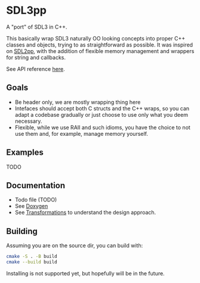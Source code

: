 SDL3pp
======

A "port" of SDL3 in C++.

This basically wrap SDL3 naturally OO looking concepts into proper 
C++ classes and objects, trying to as straightforward as possible.
It was inspired on [SDL2pp](https://github.com/libSDL2pp/libSDL2pp), 
with the addition of flexible memory management and wrappers for 
string and callbacks.

See API reference [here](https://talesm.github.io/SDL3pp/).

## Goals

- Be header only, we are mostly wrapping thing here
- Intefaces should accept both C structs and the C++ wraps, so you
can adapt a codebase gradually or just choose to use only what 
you deem necessary.
- Flexible, while we use RAII and such idioms, you have
the choice to not use them and, for example, manage memory yourself.

## Examples

TODO

## Documentation

- Todo file (TODO)
- See [Doxygen](https://talesm.github.io/SDL3pp/)
- See [Transformations](./docs/transformation.md) to understand the design approach.

## Building

Assuming you are on the source dir, you can build with:

```sh
cmake -S . -B build
cmake --build build
```

Installing is not supported yet, but hopefully will be in the future.
